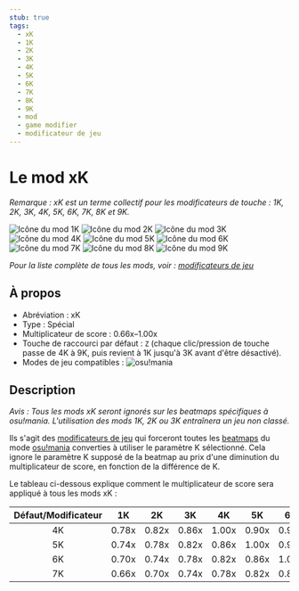```yaml
---
stub: true
tags:
  - xK
  - 1K
  - 2K
  - 3K
  - 4K
  - 5K
  - 6K
  - 7K
  - 8K
  - 9K
  - mod
  - game modifier
  - modificateur de jeu
---
```


# Le mod xK

*Remarque : xK est un terme collectif pour les modificateurs de touche : 1K, 2K, 3K, 4K, 5K, 6K, 7K, 8K et 9K.*

![Icône du mod 1K](/wiki/shared/mods/1K.png "Icône du mod 1K") ![Icône du mod 2K](/wiki/shared/mods/2K.png "Icône du mod 2K") ![Icône du mod 3K](/wiki/shared/mods/3K.png "Icône du mod 3K") ![Icône du mod 4K](/wiki/shared/mods/4K.png "Icône du mod 4K") ![Icône du mod 5K](/wiki/shared/mods/5K.png "Icône du mod 5K") ![Icône du mod 6K](/wiki/shared/mods/6K.png "Icône du mod 6K") ![Icône du mod 7K](/wiki/shared/mods/7K.png "Icône du mod 7K") ![Icône du mod 8K](/wiki/shared/mods/8K.png "Icône du mod 8K") ![Icône du mod 9K](/wiki/shared/mods/9K.png "Icône du mod 9K")

*Pour la liste complète de tous les mods, voir : [modificateurs de jeu](/wiki/Gameplay/Game_modifier)*

## À propos

- Abréviation : xK
- Type : Spécial
- Multiplicateur de score : 0.66x–1.00x
- Touche de raccourci par défaut : `Z` (chaque clic/pression de touche passe de 4K à 9K, puis revient à 1K jusqu'à 3K avant d'être désactivé).
- Modes de jeu compatibles : ![][osu!mania]

## Description

*Avis : Tous les mods xK seront ignorés sur les beatmaps spécifiques à osu!mania. L'utilisation des mods 1K, 2K ou 3K entraînera un jeu non classé.*

Ils s'agit des [modificateurs de jeu](/wiki/Gameplay/Game_modifier) qui forceront toutes les [beatmaps](/wiki/Beatmap) du mode [osu!mania](/wiki/Game_mode/osu!mania) converties à utiliser le paramètre K sélectionné. Cela ignore le paramètre K supposé de la beatmap au prix d'une diminution du multiplicateur de score, en fonction de la différence de K.

Le tableau ci-dessous explique comment le multiplicateur de score sera appliqué à tous les mods xK :

| Défaut/Modificateur | 1K | 2K | 3K | 4K | 5K | 6K | 7K | 8K | 9K |
| :-: | :-: | :-: | :-: | :-: | :-: | :-: | :-: | :-: | :-: |
| 4K | 0.78x | 0.82x | 0.86x | 1.00x | 0.90x | 0.90x | 0.90x | 0.90x | 0.90x |
| 5K | 0.74x | 0.78x | 0.82x | 0.86x | 1.00x | 0.90x | 0.90x | 0.90x | 0.90x |
| 6K | 0.70x | 0.74x | 0.78x | 0.82x | 0.86x | 1.00x | 0.90x | 0.90x | 0.90x |
| 7K | 0.66x | 0.70x | 0.74x | 0.78x | 0.82x | 0.86x | 1.00x | 0.90x | 0.90x |

[osu!mania]: /wiki/shared/mode/mania.png "osu!mania"
